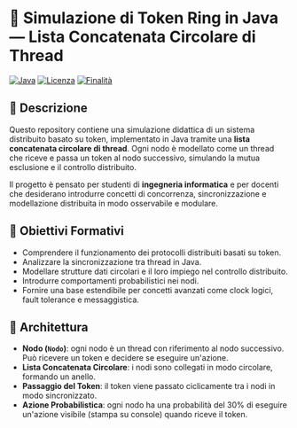 # 🧵 Simulazione di Token Ring in Java — Lista Concatenata Circolare di Thread

[![Java](https://img.shields.io/badge/linguaggio-Java-blue.svg)](https://www.oracle.com/java/)
[![Licenza](https://img.shields.io/badge/licenza-MIT-green.svg)](LICENSE)
[![Finalità](https://img.shields.io/badge/finalità-Didattica-lightgrey.svg)]()

## 📘 Descrizione

Questo repository contiene una simulazione didattica di un sistema distribuito basato su token, implementato in Java tramite una **lista concatenata circolare di thread**. Ogni nodo è modellato come un thread che riceve e passa un token al nodo successivo, simulando la mutua esclusione e il controllo distribuito.

Il progetto è pensato per studenti di **ingegneria informatica** e per docenti che desiderano introdurre concetti di concorrenza, sincronizzazione e modellazione distribuita in modo osservabile e modulare.

## 🎯 Obiettivi Formativi

- Comprendere il funzionamento dei protocolli distribuiti basati su token.
- Analizzare la sincronizzazione tra thread in Java.
- Modellare strutture dati circolari e il loro impiego nel controllo distribuito.
- Introdurre comportamenti probabilistici nei nodi.
- Fornire una base estendibile per concetti avanzati come clock logici, fault tolerance e messaggistica.

## 🧠 Architettura

- **Nodo (`Nodo`)**: ogni nodo è un thread con riferimento al nodo successivo. Può ricevere un token e decidere se eseguire un'azione.
- **Lista Concatenata Circolare**: i nodi sono collegati in modo circolare, formando un anello.
- **Passaggio del Token**: il token viene passato ciclicamente tra i nodi in modo sincronizzato.
- **Azione Probabilistica**: ogni nodo ha una probabilità del 30% di eseguire un'azione visibile (stampa su console) quando riceve il token.

